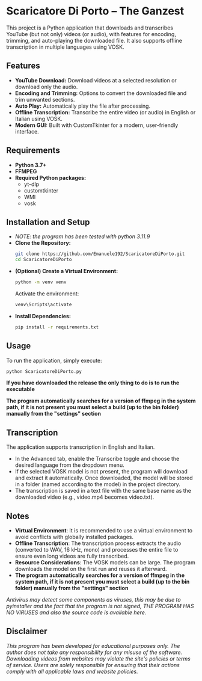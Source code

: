 # Scaricatore Di Porto – The Ganzest

This project is a Python application that downloads and transcribes YouTube (but not only) videos (or audio), with features for encoding, trimming, and auto-playing the downloaded file. It also supports offline transcription in multiple languages using VOSK.

## Features

- **YouTube Download:** Download videos at a selected resolution or download only the audio.
- **Encoding and Trimming:** Options to convert the downloaded file and trim unwanted sections.
- **Auto Play:** Automatically play the file after processing.
- **Offline Transcription:** Transcribe the entire video (or audio) in English or Italian using VOSK.
- **Modern GUI:** Built with CustomTkinter for a modern, user-friendly interface.

## Requirements

- **Python 3.7+**
- **FFMPEG**
- **Required Python packages:**  
  - yt-dlp
  - customtkinter
  - WMI
  - vosk

## Installation and Setup
- *NOTE: the program has been tested with python 3.11.9*
- **Clone the Repository:**
  ```bash
  git clone https://github.com/Emanuele192/ScaricatoreDiPorto.git
  cd ScaricatoreDiPorto
- **(Optional) Create a Virtual Environment:**
  ```bash
  python -m venv venv
  ```
  Activate the environment: 
    ```bash
  venv\Scripts\activate
- **Install Dependencies:**
  ```bash
  pip install -r requirements.txt

## Usage
To run the application, simply execute:
  ```bash
  python ScaricatoreDiPorto.py
  ```
**If you have downloaded the release the only thing to do is to run the executable**

**The program automatically searches for a version of ffmpeg in the system path, if it is not present you must select a build (up to the bin folder) manually from the "settings" section**

## Transcription
The application supports transcription in English and Italian.
- In the Advanced tab, enable the Transcribe toggle and choose the desired language from the dropdown menu.
- If the selected VOSK model is not present, the program will download and extract it automatically. Once downloaded, the model will be stored in a folder (named according to the model) in the project directory.
- The transcription is saved in a text file with the same base name as the downloaded video (e.g., video.mp4 becomes video.txt).

## Notes
- **Virtual Environment**: It is recommended to use a virtual environment to avoid conflicts with globally installed packages.
- **Offline Transcription**: The transcription process extracts the audio (converted to WAV, 16 kHz, mono) and processes the entire file to ensure even long videos are fully transcribed.
- **Resource Considerations**: The VOSK models can be large. The program downloads the model on the first run and reuses it afterward.
- **The program automatically searches for a version of ffmpeg in the system path, if it is not present you must select a build (up to the bin folder) manually from the "settings" section**

*Antivirus may detect some components as viruses, this may be due to pyinstaller and the fact that the program is not signed, THE PROGRAM HAS NO VIRUSES and also the source code is available here.*

## Disclaimer
*This program has been developed for educational purposes only. The author does not take any responsibility for any misuse of the software. Downloading videos from websites may violate the site's policies or terms of service. Users are solely responsible for ensuring that their actions comply with all applicable laws and website policies.*
